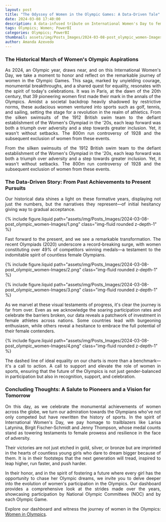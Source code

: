```yaml
---
layout: post
title: "The Odyssey of Women in the Olympic Games: A Data-Driven Tale"
date: 2024-03-08 17:40:00
description: A data-infused tribute on International Women's Day to female Olympians' journey, showcased in our dashboard, from 1900 Paris to the 2024 Olympics, underlining ongoing strides towards sports gender equality.
tags: Olympics; Women; PowerBI
categories: Olympics; PowerBI
thumbnail: assets/img/Posts_Images/2024-03-08-post_olympic_women-Images/olympic_women.jpeg
author: Amanda Azevedo
---
```


### The Historical March of Women's Olympic Aspirations

<p align="justify">
As 2024, an Olympic year, draws near, and on this International Women's Day, we take a moment to honor and reflect on the remarkable journey of women in the Olympic Games. This saga, marked by unyielding courage, monumental breakthroughs, and a shared quest for equality, resonates with the spirit of today's celebrations. It was in Paris, at the dawn of the 20th century, that 39 pioneering women first made their mark in the annals of the Olympics. Amidst a societal backdrop heavily shadowed by restrictive norms, these audacious women ventured into sports such as golf, tennis, and sailing, setting the stage for a revolution in the realm of athletics.
From the silken swimsuits of the 1912 British swim team to the defiant establishment of the Women's Olympiad in the '20s, each leap forward was both a triumph over adversity and a step towards greater inclusion. Yet, it wasn't without setbacks. The 800m run controversy  of 1928 and the subsequent exclusion of women from these events.
</p>

<p align="justify">
From the silken swimsuits of the 1912 British swim team to the defiant establishment of the Women's Olympiad in the '20s, each leap forward was both a triumph over adversity and a step towards greater inclusion. Yet, it wasn't without setbacks. The 800m run controversy  of 1928 and the subsequent exclusion of women from these events.
</p>

### The Data-Driven Story: From Past Achievements to Present Pursuits

<p align="justify">
Our historical data shines a light on these formative years, displaying not just the numbers, but the narratives they represent—of initial hesitancy giving way to gradual acceptance.
</p>

{% include figure.liquid path="assets/img/Posts_Images/2024-03-08-post_olympic_women-Images/1.png" class="img-fluid rounded z-depth-1" %}


<p align="justify">
Fast forward to the present, and we see a remarkable transformation. The recent Olympiads (2020) underscore a record-breaking surge, with women constituting over 49% of competitors winning medals—a testament to the indomitable spirit of countless female Olympians.
</p>

{% include figure.liquid path="assets/img/Posts_Images/2024-03-08-post_olympic_women-Images/2.png" class="img-fluid rounded z-depth-1" %}

{% include figure.liquid path="assets/img/Posts_Images/2024-03-08-post_olympic_women-Images/3.png" class="img-fluid rounded z-depth-1" %}

<p align="justify">
As we marvel at these visual testaments of progress, it's clear the journey is far from over. Even as we acknowledge the soaring participation rates and celebrate the barriers broken, our data reveals a patchwork of investment in female athletes across nations. Some countries lead with burgeoning enthusiasm, while others reveal a hesitance to embrace the full potential of their female contenders.
</p>

{% include figure.liquid path="assets/img/Posts_Images/2024-03-08-post_olympic_women-Images/4.png" class="img-fluid rounded z-depth-1" %}


<p align="justify">
The dashed line of ideal equality on our charts is more than a benchmark—it's a call to action. A call to support and elevate the role of women in sports, ensuring that the future of the Olympics is not just gender-balanced in participation but also in recognition, support, and celebration.
</p>

### Concluding Thoughts: A Salute to Pioneers and a Vision for Tomorrow

<p align="justify">
On this day, as we celebrate the monumental achievements of women across the globe, we turn our admiration towards the Olympians who've not only competed but have rewritten the history of sports. In the spirit of International Women's Day, we pay homage to trailblazers like Larisa Latynina, Birgit Fischer-Schmidt and Jenny Thompson, whose medal counts stand as towering testaments to female prowess and resilience in the face of adversity.
</p>


<p align="justify">
Their victories are not just etched in gold, silver, or bronze but are imprinted in the hearts of countless young girls who dare to dream bigger because of them. It is in their footsteps that the next generation will tread, inspired to leap higher, run faster, and push harder.
</p>


<p align="justify">
In their honor, and in the spirit of fostering a future where every girl has the opportunity to chase her Olympic dreams, we invite you to delve deeper into the evolution of women's participation in the Olympics. Our dashboard provides a comprehensive look at the strides made over the years, showcasing participation by National Olympic Committees (NOC) and by each Olympic Game.
</p>

<p align="justify">
Explore our dashboard and witness the journey of women in the Olympics: <a href="https://app.powerbi.com/view?r=eyJrIjoiY2M3ZGNjNzctMzMxYS00MjJhLThkM2ItODU5ODcxOGQ5Zjg0IiwidCI6IjhlZWNhNDA0LWE0N2QtNDU1NS1hMmQ0LTBmMzYxOTA0MWM5YyJ9" target="_blank">Women in Olympics</a>.
</p>
